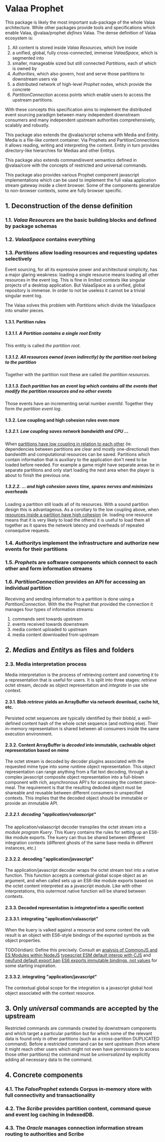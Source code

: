 # Valaa Prophet

This package is likely the most important sub-package of the whole Valaa architecture. While other 
packages provide tools and specifications which enable Valaa, @valaa/prophet *defines* Valaa. 
The dense definition of Valaa ecosystem is:
  1. All content is stored inside *Valaa Resources*, which live inside
  2. a unified, global, fully cross-connected, immense *ValaaSpace*, which is segmented into
  3. smaller, manageable sized but still connected *Partition*s, each of which is owned by
  4. *Authorities*, which also govern, host and serve those partitions to downstream users via
  5. a distributed network of high-level *Prophet* nodes, which provide the concrete
  6. *PartitionConnection* access points which enable users to access the upstream partitions.

With these concepts this specification aims to implement the distributed event sourcing paradigm 
between many independent downstream consumers and many independent upstream authorities 
comprehensively, scalably and robustly. 

This package also extends the @valaa/script schema with Media and Entity. Media is a file-like 
content container. Via Prophets and PartitionConnections it allows reading, writing and interpreting
the content. Entity in turn provides directory-like hierarchies for Medias and other Entitys.

This package also extends command/event semantics defined in @valaa/core with the concepts of 
restricted and universal commands.

This package also provides various Prophet component javascript implementations which can be used to
implement the full valaa application stream gateway inside a client browser. Some of the components
generalize to non-browser contexts, some are fully browser specific.


## 1. Deconstruction of the dense definition

### 1.1. *Valaa Resource*s are the basic building blocks and defined by package schemas

### 1.2. *ValaaSpace* contains everything

### 1.3. *Partition*s allow loading resources and requesting updates selectively

Event sourcing, for all its expressive power and architectural simplicity, has a major glaring
weakness: loading a single resource means loading all other resources in the event log. This is fine
in limited contexts like singular projects of a desktop application. But ValaaSpace as a unified,
global repository is immense. In order to not be useless it cannot be a trivial singular event log.

The Valaa solves this problem with *Partition*s which divide the ValaaSpace into smaller pieces.

#### 1.3.1. Partition rules

##### 1.3.1.1. A Partition contains a single root Entity
This entity is called *the partition root*.

##### 1.3.1.2. All resources owned (even indirectly) by the partition root belong to the partition
Together with the partition root these are called *the partition resources*.

##### 1.3.1.3. Each partition has an event log which contains all the events that modify the partition resources and no other events
Those events have an incrementing serial number *eventId*. Together they form *the partition event log*.

#### 1.3.2. Low coupling and high cohesion rules even more

##### 1.3.2.1. Low coupling saves network bandwidth and CPU ...

When [partitions have low coupling in relation to each other](https://en.wikipedia.org/wiki/Coupling_(computer_programming))
(ie. dependencies between partitions are clear and mostly one-directional) then bandwidth and 
computational resources can be saved. Partitions which contain information that is auxiliary to
the application don't need to be loaded before needed. For example a game might have separate areas
be in separate partitions and only start loading the next area when the player is about to finish
the previous one.

##### 1.3.2.2. ... and high cohesion saves time, spares nerves and minimizes overheads

Loading a partition still loads all of its resources. With a sound partition design this is 
advantageous. As a corollary to the low coupling above, when 
[resources inside a partition have high cohesion](https://en.wikipedia.org/wiki/Cohesion_(computer_science)) 
(ie. loading one resource means that it is very likely to load the others) it is useful to load them
all together as it spares the network latency and overheads of repeated consequtive requests.

### 1.4. *Authority*s implement the infrastructure and authorize new events for their partitions

### 1.5. *Prophet*s are software components which connect to each other and form information streams

### 1.6. *PartitionConnection* provides an API for accessing an individual partition

Receiving and sending information to a partition is done using a *PartitionConnection*. With the 
the Prophet that provided the connection it manages four types of information streams:
  1. commands sent towards upstream
  2. events received towards downstream
  3. media content uploaded to upstream
  4. media content downloaded from upstream


## 2. *Media*s and *Entity*s as files and folders

### 2.3. Media interpretation process

Media interpretation is the process of retrieving content and converting it to a representation that
is useful for users. It is split into three stages: *retrieve* octet stream, *decode* as object
representation and *integrate* in use site context.

#### 2.3.1. Blob *retrieve* yields an ArrayBuffer via network download, cache hit, etc. 
Persisted octet sequences are typically identified by their *blobId*, a well-defined content hash of 
the whole octet sequence (and nothing else). Their in-memory representation is shared between all 
consumers inside the same execution environment. 

#### 2.3.2. Content ArrayBuffer is *decoded* into immutable, cacheable object representation based on mime
The octet stream is decoded by decoder plugins associated with the requested mime type into some
runtime object representation. This object representation can range anything from a flat text 
decoding, through a complex javascript composite object representation into a full-blown component 
with rich, asynchronous API's for accessing the content piece-meal. The requirement is that the 
resulting dedoded object must be shareable and reusable between different consumers in unspecified 
contexts. This implies that the decoded object should be immutable or provide an immutable API.

##### 2.3.2.1. decoding "application/valaascript" 
The application/valaascript decoder transpiles the octet stream into a *module program Kuery*. 
This Kuery contains the rules for setting up an ES6-like module exports. The kuery can thus be 
shared between different integration contexts (different ghosts of the same base media in different 
instances, etc.)

#### 2.3.2.2. decoding "application/javascript"
The application/javascript decoder wraps the octet stream text into a native function.
This function accepts a contextual global scope object as an argument, and when called sets up
an ES6-like module exports based on the octet content interpreted as a javascript module. Like with
other interpretations, this outermost native function will be shared between contexts.

#### 2.3.3. Decoded representation is *integrated* into a specific context

#### 2.3.3.1. integrating "application/valaascript"
When the kuery is valked against a resource and some context the valk result is an object with
ES6-style bindings of the exported symbols as the object properties.

TODO(iridian): Define this precisely. Consult an [analysis of CommonJS and ES Modules within NodeJS](https://medium.com/@giltayar/native-es-modules-in-nodejs-status-and-future-directions-part-i-ee5ea3001f71)
[typescript ESM default interop with CJS](https://github.com/Microsoft/TypeScript/issues/2719) and
[neufund default export ban](https://blog.neufund.org/why-we-have-banned-default-exports-and-you-should-do-the-same-d51fdc2cf2ad) 
[ES6 exports immutable bindings, not values](https://github.com/rauschma/module-bindings-demo) 
for some starting inspiration. 

#### 2.3.3.2. integrating  "application/javascript"
The contextual global scope for the integration is a javascript global host object associated with 
the context resource.


## 3. Only *universal* commands are accepted by the upstream
Restricted commands are commands created by downstream components and which target a particular
partition but for which some of the relevant data is found only in other partitions (such as a 
cross-partition DUPLICATED command). Before a restricted command can be sent upstream (from where it 
might reach other users which might not even have permissions to access those other partitions) the 
command must be *universalized* by explicitly adding all necessary data to the command.


## 4. Concrete components

### 4.1. The *FalseProphet* extends Corpus in-memory store with full connectivity and transactionality

### 4.2. The *Scribe* provides partition content, command queue and event log caching in IndexedDB.

### 4.3. The *Oracle* manages connection information stream routing to authorities and Scribe 
